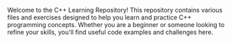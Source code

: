 Welcome to the C++ Learning Repository! This repository contains various files and exercises designed to help you learn and practice C++ programming concepts.
Whether you are a beginner or someone looking to refine your skills, you'll find useful code examples and challenges here.
